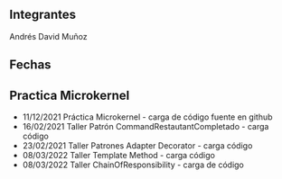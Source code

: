
## Integrantes 
Andrés David Muñoz

Fechas
---
Practica Microkernel
---
- 11/12/2021 Práctica Microkernel - carga de código fuente en github
- 16/02/2021 Taller Patrón CommandRestautantCompletado - carga código 
- 23/02/2021 Taller Patrones Adapter Decorator - carga código 
- 08/03/2022 Taller Template Method - carga código 
- 08/03/2022 Taller ChainOfResponsibility - carga de código